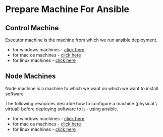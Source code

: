 
# Prepare Machine For Ansible

## Control Machine

Executor machine is the machine from which we run ansible deployment.

* for windows machines - [click here](./windows-control)
* for mac os machines - [click here](./mac-os-control)
* for linux machines - [click here](./linux-control)

## Node Machines

Node machine is a machine to which we want on which we want to install software

The following resources describe how to configure a machine (physical \ virtual) before deploying software to it - using ansible.

* for windows machines - [click here](./windows-node)
* for mac os machines - [click here](./mac-os-node)
* for linux machines - [click here](./linux-node)
